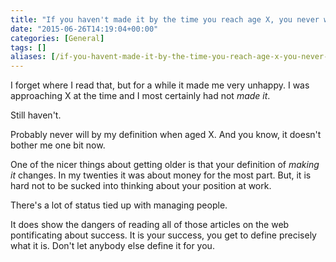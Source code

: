 ```yaml
---
title: "If you haven't made it by the time you reach age X, you never will"
date: "2015-06-26T14:19:04+00:00"
categories: [General]
tags: []
aliases: [/if-you-havent-made-it-by-the-time-you-reach-age-x-you-never-will/]
---
```


I forget where I read that, but for a while it made me very unhappy. I was approaching X at the time and I most certainly had not *made it*.

Still haven't.

Probably never will by my definition when aged X. And you know, it doesn't bother me one bit now.

One of the nicer things about getting older is that your definition of *making it* changes. In my twenties it was about money for the most part. But, it is hard not to be sucked into thinking about your position at work.

There's a lot of status tied up with managing people.

It does show the dangers of reading all of those articles on the web pontificating about success. It is your success, you get to define precisely what it is. Don't let anybody else define it for you.
